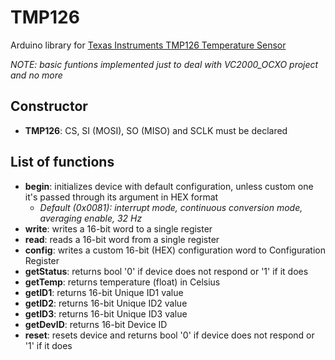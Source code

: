 # TMP126
Arduino library for [Texas Instruments TMP126 Temperature Sensor](https://www.ti.com/lit/gpn/TMP126)

*NOTE: basic funtions implemented just to deal with VC2000_OCXO project and no more*

## Constructor
- **TMP126**: CS, SI (MOSI), SO (MISO) and SCLK must be declared

## List of functions
- **begin**: initializes device with default configuration, unless custom one it's passed through its argument in HEX format
  - *Default (0x0081): interrupt mode, continuous conversion mode, averaging enable, 32 Hz*
- **write**: writes a 16-bit word to a single register
- **read**: reads a 16-bit word from a single register
- **config**: writes a custom 16-bit (HEX) configuration word to Configuration Register
- **getStatus**: returns bool '0' if device does not respond or '1' if it does
- **getTemp**: returns temperature (float) in Celsius
- **getID1**: returns 16-bit Unique ID1 value
- **getID2**: returns 16-bit Unique ID2 value
- **getID3**: returns 16-bit Unique ID3 value
- **getDevID**: returns 16-bit Device ID
- **reset**: resets device and returns bool '0' if device does not respond or '1' if it does
